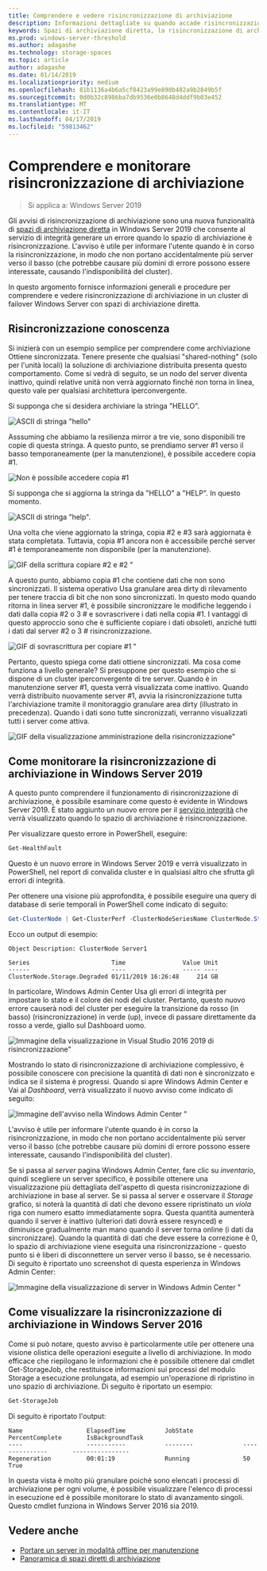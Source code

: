 ```yaml
---
title: Comprendere e vedere risincronizzazione di archiviazione
description: Informazioni dettagliate su quando accade risincronizzazione di archiviazione e come visualizzarli in Windows Server 2019.
keywords: Spazi di archiviazione diretta, la risincronizzazione di archiviazione, risincronizzare, l'archiviazione S2D
ms.prod: windows-server-threshold
ms.author: adagashe
ms.technology: storage-spaces
ms.topic: article
author: adagashe
ms.date: 01/14/2019
ms.localizationpriority: medium
ms.openlocfilehash: 81b1136a4b6a5cf8423a99e898b482a9b2849b5f
ms.sourcegitcommit: 0d0b32c8986ba7db9536e0b8648d4ddf9b03e452
ms.translationtype: MT
ms.contentlocale: it-IT
ms.lasthandoff: 04/17/2019
ms.locfileid: "59813462"
---
```

# <a name="understand-and-monitor-storage-resync"></a>Comprendere e monitorare risincronizzazione di archiviazione

>Si applica a: Windows Server 2019

Gli avvisi di risincronizzazione di archiviazione sono una nuova funzionalità di [spazi di archiviazione diretta](storage-spaces-direct-overview.md) in Windows Server 2019 che consente al servizio di integrità generare un errore quando lo spazio di archiviazione è risincronizzazione. L'avviso è utile per informare l'utente quando è in corso la risincronizzazione, in modo che non portano accidentalmente più server verso il basso (che potrebbe causare più domini di errore possono essere interessate, causando l'indisponibilità del cluster). 

In questo argomento fornisce informazioni generali e procedure per comprendere e vedere risincronizzazione di archiviazione in un cluster di failover Windows Server con spazi di archiviazione diretta.

## <a name="understanding-resync"></a>Risincronizzazione conoscenza

Si inizierà con un esempio semplice per comprendere come archiviazione Ottiene sincronizzata. Tenere presente che qualsiasi "shared-nothing" (solo per l'unità locali) la soluzione di archiviazione distribuita presenta questo comportamento. Come si vedrà di seguito, se un nodo del server diventa inattivo, quindi relative unità non verrà aggiornato finché non torna in linea, questo vale per qualsiasi architettura iperconvergente. 

Si supponga che si desidera archiviare la stringa "HELLO". 

![ASCII di stringa "hello"](media/understand-storage-resync/hello.png)

Asssuming che abbiamo la resilienza mirror a tre vie, sono disponibili tre copie di questa stringa. A questo punto, se prendiamo server #1 verso il basso temporaneamente (per la manutenzione), è possibile accedere copia #1.

![Non è possibile accedere copia #1](media/understand-storage-resync/copy1.png)

Si supponga che si aggiorna la stringa da "HELLO" a "HELP". In questo momento.

![ASCII di stringa "help".](media/understand-storage-resync/help.png)

Una volta che viene aggiornato la stringa, copia #2 e #3 sarà aggiornata è stata completata. Tuttavia, copia #1 ancora non è accessibile perché server #1 è temporaneamente non disponibile (per la manutenzione). 

![GIF della scrittura copiare #2 e #2 "](media/understand-storage-resync/write.gif)

A questo punto, abbiamo copia #1 che contiene dati che non sono sincronizzati. Il sistema operativo Usa granulare area dirty di rilevamento per tenere traccia di bit che non sono sincronizzati. In questo modo quando ritorna in linea server #1, è possibile sincronizzare le modifiche leggendo i dati dalla copia #2 o 3 # e sovrascrivere i dati nella copia #1. I vantaggi di questo approccio sono che è sufficiente copiare i dati obsoleti, anziché tutti i dati dal server #2 o 3 # risincronizzazione.

![GIF di sovrascrittura per copiare #1 "](media/understand-storage-resync/overwrite.gif)

Pertanto, questo spiega come dati ottiene sincronizzati. Ma cosa come funziona a livello generale? Si presuppone per questo esempio che si dispone di un cluster iperconvergente di tre server. Quando è in manutenzione server #1, questa verrà visualizzata come inattivo. Quando verrà distribuito nuovamente server #1, avvia la risincronizzazione tutta l'archiviazione tramite il monitoraggio granulare area dirty (illustrato in precedenza). Quando i dati sono tutte sincronizzati, verranno visualizzati tutti i server come attiva.

![GIF della visualizzazione amministrazione della risincronizzazione"](media/understand-storage-resync/admin.gif)

## <a name="how-to-monitor-storage-resync-in-windows-server-2019"></a>Come monitorare la risincronizzazione di archiviazione in Windows Server 2019

A questo punto comprendere il funzionamento di risincronizzazione di archiviazione, è possibile esaminare come questo è evidente in Windows Server 2019. È stato aggiunto un nuovo errore per il [servizio integrità](../../failover-clustering/health-service-overview.md) che verrà visualizzato quando lo spazio di archiviazione è risincronizzazione.

Per visualizzare questo errore in PowerShell, eseguire:

``` PowerShell
Get-HealthFault
```

Questo è un nuovo errore in Windows Server 2019 e verrà visualizzato in PowerShell, nel report di convalida cluster e in qualsiasi altro che sfrutta gli errori di integrità. 

Per ottenere una visione più approfondita, è possibile eseguire una query di database di serie temporali in PowerShell come indicato di seguito:

```PowerShell
Get-ClusterNode | Get-ClusterPerf -ClusterNodeSeriesName ClusterNode.Storage.Degraded
```
Ecco un output di esempio:

```
Object Description: ClusterNode Server1

Series                       Time                Value Unit
------                       ----                ----- ----
ClusterNode.Storage.Degraded 01/11/2019 16:26:48     214 GB
```

In particolare, Windows Admin Center Usa gli errori di integrità per impostare lo stato e il colore dei nodi del cluster. Pertanto, questo nuovo errore causerà nodi del cluster per eseguire la transizione da rosso (in basso) (risincronizzazione) in verde (up), invece di passare direttamente da rosso a verde, giallo sul Dashboard uomo.

![Immagine della visualizzazione in Visual Studio 2016 2019 di risincronizzazione"](media/understand-storage-resync/compare.png)

Mostrando lo stato di risincronizzazione di archiviazione complessivo, è possibile conoscere con precisione la quantità di dati non è sincronizzato e indica se il sistema è progressi. Quando si apre Windows Admin Center e Vai al *Dashboard*, verrà visualizzato il nuovo avviso come indicato di seguito:

![Immagine dell'avviso nella Windows Admin Center "](media/understand-storage-resync/alert.png)

L'avviso è utile per informare l'utente quando è in corso la risincronizzazione, in modo che non portano accidentalmente più server verso il basso (che potrebbe causare più domini di errore possono essere interessate, causando l'indisponibilità del cluster). 

Se si passa al *server* pagina Windows Admin Center, fare clic su *inventario*, quindi scegliere un server specifico, è possibile ottenere una visualizzazione più dettagliata dell'aspetto di questa risincronizzazione di archiviazione in base al server. Se si passa al server e osservare il *Storage* grafico, si noterà la quantità di dati che devono essere ripristinato un *viola* riga con numero esatto immediatamente sopra. Questa quantità aumenterà quando il server è inattivo (ulteriori dati dovrà essere resynced) e diminuisce gradualmente man mano quando il server torna online (i dati da sincronizzare). Quando la quantità di dati che deve essere la correzione è 0, lo spazio di archiviazione viene eseguita una risincronizzazione - questo punto si è liberi di disconnettere un server verso il basso, se è necessario. Di seguito è riportato uno screenshot di questa esperienza in Windows Admin Center:

![Immagine della visualizzazione di server in Windows Admin Center "](media/understand-storage-resync/server.png)

## <a name="how-to-see-storage-resync-in-windows-server-2016"></a>Come visualizzare la risincronizzazione di archiviazione in Windows Server 2016

Come si può notare, questo avviso è particolarmente utile per ottenere una visione olistica delle operazioni eseguite a livello di archiviazione. In modo efficace che riepilogano le informazioni che è possibile ottenere dal cmdlet Get-StorageJob, che restituisce informazioni sui processi del modulo Storage a esecuzione prolungata, ad esempio un'operazione di ripristino in uno spazio di archiviazione. Di seguito è riportato un esempio:

```PowerShell
Get-StorageJob
```

Di seguito è riportato l'output:

```
Name                  ElapsedTime           JobState              PercentComplete       IsBackgroundTask
----                  -----------           --------              ---------------       ----------------
Regeneration          00:01:19              Running               50                    True

```

In questa vista è molto più granulare poiché sono elencati i processi di archiviazione per ogni volume, è possibile visualizzare l'elenco di processi in esecuzione ed è possibile monitorare lo stato di avanzamento singoli. Questo cmdlet funziona in Windows Server 2016 sia 2019.

## <a name="see-also"></a>Vedere anche

- [Portare un server in modalità offline per manutenzione](maintain-servers.md)
- [Panoramica di spazi diretti di archiviazione](storage-spaces-direct-overview.md)